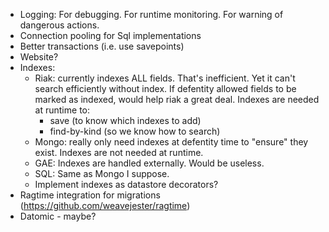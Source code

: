 * Logging: For debugging.  For runtime monitoring.  For warning of dangerous actions.
* Connection pooling for Sql implementations
* Better transactions (i.e. use savepoints)
* Website?
* Indexes:
    * Riak: currently indexes ALL fields.  That's inefficient.
    Yet it can't search efficiently without index.  If defentity allowed
    fields to be marked as indexed, would help riak a great deal.
    Indexes are needed at runtime to:
        - save (to know which indexes to add)
        - find-by-kind (so we know how to search)
    * Mongo: really only need indexes at defentity time to "ensure"
    they exist.  Indexes are not needed at runtime.
    * GAE: Indexes are handled externally.  Would be useless.
    * SQL: Same as Mongo I suppose.
    * Implement indexes as datastore decorators?
* Ragtime integration for migrations (https://github.com/weavejester/ragtime)
* Datomic - maybe?

